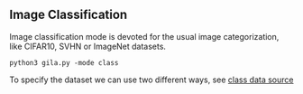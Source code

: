 ## Image Classification 

Image classification mode is devoted for the usual image categorization, like CIFAR10, SVHN or ImageNet datasets.

~~~shell
python3 gila.py -mode class
~~~~


To specify the dataset we can use two different ways, see [class data source](../class_source)
